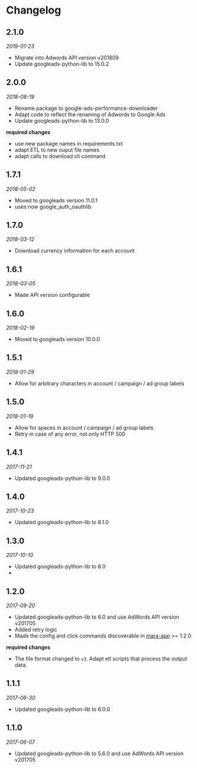 # Changelog

## 2.1.0
*2019-01-23*

- Migrate into Adwords API version v201809
- Update googleads-python-lib to 15.0.2

## 2.0.0
*2018-08-19*

- Rename package to google-ads-performance-downloader
- Adapt code to reflect the renaming of Adwords to Google Ads
- Update googleads-python-lib to 13.0.0

**required changes**

- use new package names in requirements.txt
- adapt ETL to new ouput file names
- adapt calls to download cli command
 

## 1.7.1
*2018-05-02*

- Moved to googleads version 11.0.1
- uses now google_auth_oauthlib

## 1.7.0
*2018-03-12*
- Download currency information for each account


## 1.6.1
*2018-03-05*

- Made API version configurable


## 1.6.0
*2018-02-19*

- Moved to googleads version 10.0.0

## 1.5.1
*2018-01-29*

- Allow for arbitrary characters in account / campaign / ad group labels


## 1.5.0
*2018-01-19*

- Allow for spaces in account / campaign / ad group labels
- Retry in case of any error, not only HTTP 500


## 1.4.1
*2017-11-21*

- Updated googleads-python-lib to 9.0.0

## 1.4.0
*2017-10-23*

- Updated googleads-python-lib to 8.1.0


## 1.3.0 
*2017-10-10* 

- Updated googleads-python-lib to 8.0
-

## 1.2.0 
*2017-09-20* 

- Updated googleads-python-lib to 6.0 and use AdWords API version v201705
- Added retry logic
- Made the config and click commands discoverable in [mara-app](https://github.com/mara/mara-app) >= 1.2.0

**required changes**

- The file format changed to `v3`. Adapt etl scripts that process the output data.


## 1.1.1
*2017-06-30* 

- Updated googleads-python-lib to 6.0.0

## 1.1.0
*2017-06-07* 

- Updated googleads-python-lib to 5.6.0 and use AdWords API version v201705
